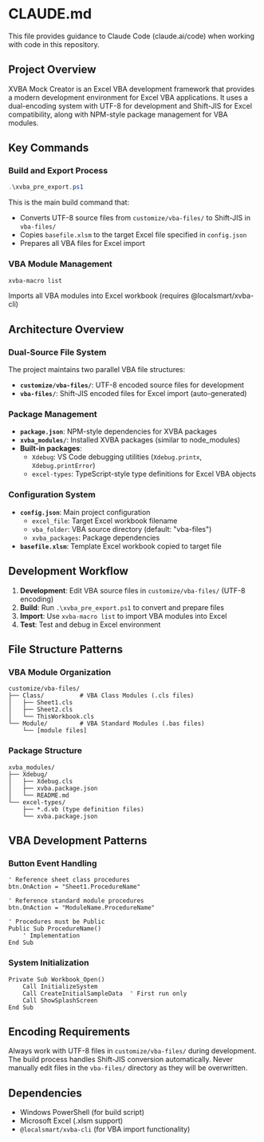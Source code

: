 # CLAUDE.md

This file provides guidance to Claude Code (claude.ai/code) when working with code in this repository.

## Project Overview

XVBA Mock Creator is an Excel VBA development framework that provides a modern development environment for Excel VBA applications. It uses a dual-encoding system with UTF-8 for development and Shift-JIS for Excel compatibility, along with NPM-style package management for VBA modules.

## Key Commands

### Build and Export Process
```powershell
.\xvba_pre_export.ps1
```
This is the main build command that:
- Converts UTF-8 source files from `customize/vba-files/` to Shift-JIS in `vba-files/`
- Copies `basefile.xlsm` to the target Excel file specified in `config.json`
- Prepares all VBA files for Excel import

### VBA Module Management
```bash
xvba-macro list
```
Imports all VBA modules into Excel workbook (requires @localsmart/xvba-cli)

## Architecture Overview

### Dual-Source File System
The project maintains two parallel VBA file structures:
- **`customize/vba-files/`**: UTF-8 encoded source files for development
- **`vba-files/`**: Shift-JIS encoded files for Excel import (auto-generated)

### Package Management
- **`package.json`**: NPM-style dependencies for XVBA packages
- **`xvba_modules/`**: Installed XVBA packages (similar to node_modules)
- **Built-in packages**:
  - `Xdebug`: VS Code debugging utilities (`Xdebug.printx`, `Xdebug.printError`)
  - `excel-types`: TypeScript-style type definitions for Excel VBA objects

### Configuration System
- **`config.json`**: Main project configuration
  - `excel_file`: Target Excel workbook filename
  - `vba_folder`: VBA source directory (default: "vba-files")
  - `xvba_packages`: Package dependencies
- **`basefile.xlsm`**: Template Excel workbook copied to target file

## Development Workflow

1. **Development**: Edit VBA source files in `customize/vba-files/` (UTF-8 encoding)
2. **Build**: Run `.\xvba_pre_export.ps1` to convert and prepare files
3. **Import**: Use `xvba-macro list` to import VBA modules into Excel
4. **Test**: Test and debug in Excel environment

## File Structure Patterns

### VBA Module Organization
```
customize/vba-files/
├── Class/          # VBA Class Modules (.cls files)
│   ├── Sheet1.cls
│   ├── Sheet2.cls
│   └── ThisWorkbook.cls
└── Module/         # VBA Standard Modules (.bas files)
    └── [module files]
```

### Package Structure
```
xvba_modules/
├── Xdebug/
│   ├── Xdebug.cls
│   ├── xvba.package.json
│   └── README.md
└── excel-types/
    ├── *.d.vb (type definition files)
    └── xvba.package.json
```

## VBA Development Patterns

### Button Event Handling
```vba
' Reference sheet class procedures
btn.OnAction = "Sheet1.ProcedureName"

' Reference standard module procedures  
btn.OnAction = "ModuleName.ProcedureName"

' Procedures must be Public
Public Sub ProcedureName()
    ' Implementation
End Sub
```

### System Initialization
```vba
Private Sub Workbook_Open()
    Call InitializeSystem
    Call CreateInitialSampleData  ' First run only
    Call ShowSplashScreen
End Sub
```

## Encoding Requirements

Always work with UTF-8 files in `customize/vba-files/` during development. The build process handles Shift-JIS conversion automatically. Never manually edit files in the `vba-files/` directory as they will be overwritten.

## Dependencies

- Windows PowerShell (for build script)
- Microsoft Excel (.xlsm support)
- `@localsmart/xvba-cli` (for VBA import functionality)